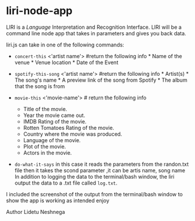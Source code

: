 # liri-node-app

LIRI is a _Language_ Interpretation and Recognition Interface. LIRI will be a command line node app that takes in parameters and gives you back data.

liri.js can take in one of the following commands:

   * `concert-this` <'artist name'>
           #return the following info
                * Name of the venue
                * Venue location
                * Date of the Event

   * `spotify-this-song` <'artist name'>
          #return the following info
            * Artist(s)
            * The song's name
            * A preview link of the song from Spotify
            * The album that the song is from
   * `movie-this` <'movie-name'>
    # return the following info
       * Title of the movie.
       * Year the movie came out.
       * IMDB Rating of the movie.
       * Rotten Tomatoes Rating of the movie.
       * Country where the movie was produced.
       * Language of the movie.
       * Plot of the movie.
       * Actors in the movie.
   * `do-what-it-says`
           in this case it reads the parameters from the randon.txt file
then it takes the scond parameter ,it can be artis name, song name
 In addition to logging the data to the terminal/bash window, the liri output the data to a .txt file called `log.txt`.

  I included the screenshot of the output from the terminal/bash window to show the app is working as intended
   enjoy

  Author Lidetu Neshnega
